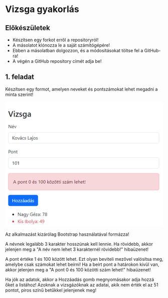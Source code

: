 # Vizsga gyakorlás

## Előkészületek

* Készítsen egy forkot erről a repositoryról!
* A másolatot klónozza le a saját számítógépére!
* Ebben a másolatban dolgozzon, és a módosításokat töltse fel a GitHub-ra!
* A végén a GitHub repository címét adja be!

## 1. feladat

Készítsen egy formot, amelyen neveket és pontszámokat lehet megadni a minta szerint!

![minta1](minta1.png)

Az alkalmazást kizárólag Bootstrap használatával formázza!

A névnek legalább 3 karakter hosszúnak kell lennie. Ha rövidebb, akkor jelenjen meg a "A név nem lehet 3 karakternél rövidebb!" hibaüzenet!

A pont értéke 1 és 100 között lehet. Ezt olyan beviteli mezővel valósítsa meg, amelybe csak számokat lehet beírni! Ha a beírt pont a határokon kívül van, akkor jelenjen meg a "A pont 0 és 100 közötti szám lehet!" hibaüzenet!

Ha jók az adatok, akkor a Hozzáadás gomb megnyomásakor adja hozzá őket a listához! Azoknak a vizsgázóknak az adatai, akik nem érték el az 51 pontot, piros színű betűkkel jelenjenek meg!
